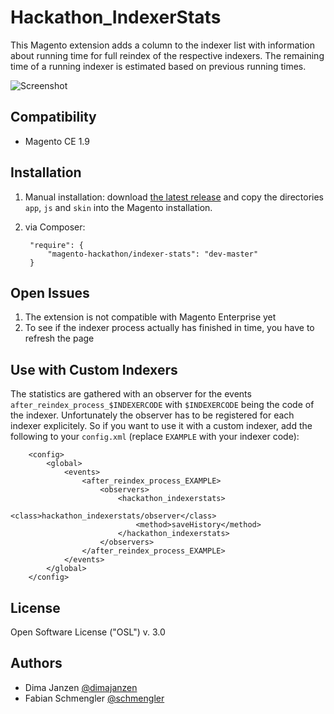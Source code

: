 Hackathon_IndexerStats
======================

This Magento extension adds a column to the indexer list with information about running time for full reindex of the
respective indexers. The remaining time of a running indexer is estimated based on previous running times.

![Screenshot](https://github.com/magento-hackathon/Hackathon_IndexerStats/raw/master/screenshot-progress.png)

Compatibility
----
- Magento CE 1.9

Installation
----

1. Manual installation: download [the latest release](https://github.com/magento-hackathon/Hackathon_IndexerStats/zipball/master) and copy the directories `app`, `js` and `skin` into the
Magento installation.
2. via Composer:

        "require": {
            "magento-hackathon/indexer-stats": "dev-master"
        }


Open Issues
----

1. The extension is not compatible with Magento Enterprise yet
2. To see if the indexer process actually has finished in time, you have to refresh the page


Use with Custom Indexers
----

The statistics are gathered with an observer for the events `after_reindex_process_$INDEXERCODE` with `$INDEXERCODE` being
the code of the indexer. Unfortunately the observer has to be registered for each indexer explicitely. So if you want to
use it with a custom indexer, add the following to your `config.xml` (replace `EXAMPLE` with your indexer code):

        <config>
            <global>
                <events>
                    <after_reindex_process_EXAMPLE>
                        <observers>
                            <hackathon_indexerstats>
                                <class>hackathon_indexerstats/observer</class>
                                <method>saveHistory</method>
                            </hackathon_indexerstats>
                        </observers>
                    </after_reindex_process_EXAMPLE>
                </events>
            </global>
        </config>


License
----

Open Software License ("OSL") v. 3.0

Authors
----

- Dima Janzen [@dimajanzen](http://twitter.com/dimajanzen)
- Fabian Schmengler [@schmengler](http://twitter.com/fschmengler)